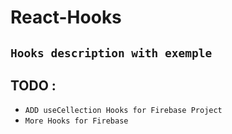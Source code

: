 # React-Hooks
## ``Hooks description with exemple``

## TODO :
* `ADD useCellection Hooks for Firebase Project`
* `More Hooks for Firebase`
